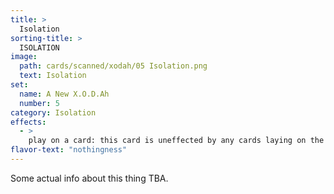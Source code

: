 ```yaml
---
title: >
  Isolation
sorting-title: >
  ISOLATION
image: 
  path: cards/scanned/xodah/05 Isolation.png
  text: Isolation
set:
  name: A New X.O.D.Ah
  number: 5
category: Isolation
effects: 
  - >
    play on a card: this card is uneffected by any cards laying on the field.
flavor-text: "nothingness"
---
```

Some actual info about this thing TBA.

